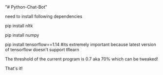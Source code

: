"# Python-Chat-Bot" 


need to install following dependencies


pip install nltk

pip install numpy

pip install tensorflow==1.14 #its extremely important because latest version of tensorflow doesn't support tflearn

The threshold of the current program is 0.7 aka 70% which can be tweaked!

That's it!

